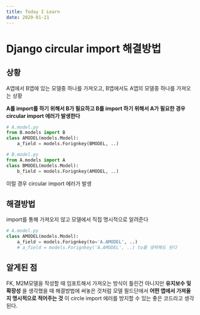 ```yaml
---
title: Today I Learn
date: 2020-01-21
---
```


# Django circular import 해결방법

## 상황
A앱에서 B앱에 있는 모델중 하나를 가져오고, B앱에서도 A앱의 모델중 하나를 가져오는 상황

**A를 import를 하기 위해서 B가 필요하고 B를 import 하기 위해서 A가 필요한 경우
circular import 에러가 발생한다**
```python
# A.model.py
from B.models import B
class AMODEL(models.Model):
    a_field = models.Forignkey(BMODEL, ..)
```

```python
# B.model.py
from A.models import A
class BMODEL(models.Model):
    b_field = models.Forignkey(AMODEL, ..)
```

이럴 경우 circular import 에러가 발생

## 해결방법
import를 통해 가져오지 않고 모델에서 직접 명시적으로 알려준다
```python
# A.model.py
class AMODEL(models.Model):
    a_field = models.Forignkey(to='A.AMODEL', ..) 
    # a_field = models.Forignkey('A.AMODEL', ..) to를 생략해도 된다
```

## 알게된 점
FK, M2M모델을 작성할 때 임포트해서 가져오는 방식이 틀린건 아니지만
**유지보수 및 확장성** 을 생각했을 때 해결방법에 써놓은 것처럼 모델 필드단에서
**어떤 앱에서 가져올지 명시적으로 적어주는 것** 이 circle import 에러를 방지할 수 있는 좋은 코드라고 생각된다.
